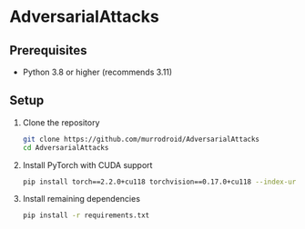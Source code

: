 # AdversarialAttacks

## Prerequisites

- Python 3.8 or higher (recommends 3.11)

## Setup

1. Clone the repository
   ```sh
   git clone https://github.com/murrodroid/AdversarialAttacks
   cd AdversarialAttacks
   ```

2. Install PyTorch with CUDA support
   ```sh
   pip install torch==2.2.0+cu118 torchvision==0.17.0+cu118 --index-url https://download.pytorch.org/whl/cu118
   ```

3. Install remaining dependencies
   ```sh
   pip install -r requirements.txt
   ```
